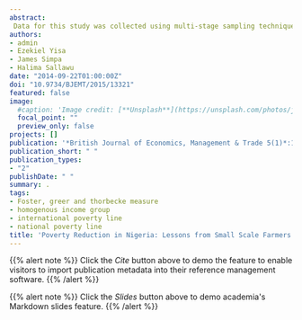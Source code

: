 ```yaml
---
abstract: 
 Data for this study was collected using multi-stage sampling technique using structured questionnaire and interview schedules during the 2012/2013 farming season, obtained from randomly selecting 12 LGAs from the 46 LGAs, followed by the random selection of five villages in each LGA (i.e. 60 villages), and then random selection of nine farming households in each village (i.e. 540) sample size.From the 540 sample, poor and non-poor farmers were estimated and presented under different domains using dollar per day, minimum wage and average income; and the time required for the poor to exit poverty was computed using Watts Index. Farmers in this area have exited the international poverty line as only 3% of the farmers fall below the dollar poverty line while most (66%) of them are below the average income poverty line. Farmers from Kogi States were poorer than those of Niger under the three poverty lines although almost equal per cent of male and female farmers were non-poor under the dollar poverty line. Separated family members, those from Dekina LGA and those had only in-service training seems to exhibit high level of poverty. Farmers that went through adult education training are among the richest. Eleven years is needed for the poor farmers to exit poverty on transfer of N584,267.92 ($3,651.67) to them. It appears that the critical policies needed to achieve the transformation agenda are client specific solutions to poverty reduction that addresses the issues of wealth distribution and enhanced property rights among homogenous income groups rather than national or international approach.
authors:
- admin
- Ezekiel Yisa
- James Simpa
- Halima Sallawu
date: "2014-09-22T01:00:00Z"
doi: "10.9734/BJEMT/2015/13321"
featured: false
image:
  #caption: 'Image credit: [**Unsplash**](https://unsplash.com/photos/jdD8gXaTZsc)'
  focal_point: ""
  preview_only: false
projects: []
publication: '*British Journal of Economics, Management & Trade 5(1)*:124-134'
publication_short: " "
publication_types:
- "2"
publishDate: " "
summary: .
tags:
- Foster, greer and thorbecke measure
- homogenous income group
- international poverty line
- national poverty line
title: 'Poverty Reduction in Nigeria: Lessons from Small Scale Farmers of Niger and Kogi States'
---
```

{{% alert note %}}
Click the *Cite* button above to demo the feature to enable visitors to import publication metadata into their reference management software.
{{% /alert %}}

{{% alert note %}}
Click the *Slides* button above to demo academia's Markdown slides feature.
{{% /alert %}}
